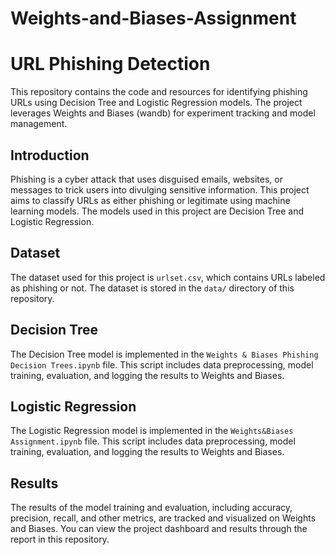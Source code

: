 # Weights-and-Biases-Assignment

# URL Phishing Detection

This repository contains the code and resources for identifying phishing URLs using Decision Tree and Logistic Regression models. The project leverages Weights and Biases (wandb) for experiment tracking and model management.

## Introduction
Phishing is a cyber attack that uses disguised emails, websites, or messages to trick users into divulging sensitive information. This project aims to classify URLs as either phishing or legitimate using machine learning models. The models used in this project are Decision Tree and Logistic Regression.

## Dataset
The dataset used for this project is `urlset.csv`, which contains URLs labeled as phishing or not. The dataset is stored in the `data/` directory of this repository.

## Decision Tree
The Decision Tree model is implemented in the `Weights & Biases Phishing Decision Trees.ipynb` file. This script includes data preprocessing, model training, evaluation, and logging the results to Weights and Biases.

## Logistic Regression
The Logistic Regression model is implemented in the `Weights&Biases Assignment.ipynb` file. This script includes data preprocessing, model training, evaluation, and logging the results to Weights and Biases.

## Results
The results of the model training and evaluation, including accuracy, precision, recall, and other metrics, are tracked and visualized on Weights and Biases. You can view the project dashboard and results through the report in this repository.
